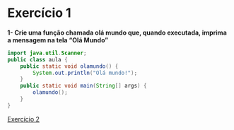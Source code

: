 # Exercício 1

**1- Crie uma função chamada olá mundo que, quando executada, imprima a mensagem na tela “Olá Mundo”**

```java
import java.util.Scanner;
public class aula {
    public static void olamundo() {
        System.out.println("Olá mundo!");
    }
    public static void main(String[] args) {
        olamundo();
    }
}

```

[Exercício 2](Exerci%CC%81cio%201%201a4b8871e1d9801794a3d98dcc5c6083/Exerci%CC%81cio%202%201a4b8871e1d980689ddddbd3aaf14f21.md)